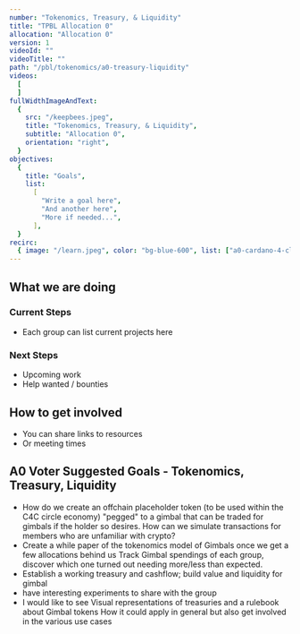 ```yaml
---
number: "Tokenomics, Treasury, & Liquidity"
title: "TPBL Allocation 0"
allocation: "Allocation 0"
version: 1
videoId: ""
videoTitle: ""
path: "/pbl/tokenomics/a0-treasury-liquidity"
videos:
  [
  ]
fullWidthImageAndText:
  {
    src: "/keepbees.jpeg",
    title: "Tokenomics, Treasury, & Liquidity",
    subtitle: "Allocation 0",
    orientation: "right",
  }
objectives:
  {
    title: "Goals",
    list:
      [
        "Write a goal here",
        "And another here",
        "More if needed...",
      ],
  }
recirc:
  { image: "/learn.jpeg", color: "bg-blue-600", list: ["a0-cardano-4-climate", "a0-littlefish-foundation"] }
---
```


## What we are doing

### Current Steps
- Each group can list current projects here

### Next Steps
- Upcoming work
- Help wanted / bounties

## How to get involved
- You can share links to resources
- Or meeting times

## A0 Voter Suggested Goals - Tokenomics, Treasury, Liquidity
- How do we create an offchain placeholder token (to be used within the C4C circle economy) "pegged" to a gimbal that can be traded for gimbals if the holder so desires. How can we simulate transactions for members who are unfamiliar with crypto?
- Create a while paper of the tokenomics model of Gimbals once we get a few allocations behind us	Track Gimbal spendings of each group, discover which one turned out needing more/less than expected.
- Establish a working treasury and cashflow; build value and liquidity for gimbal
- have interesting experiments to share with the group
- I would like to see Visual representations of treasuries and a rulebook about Gimbal tokens	How it could apply in general but also get involved in the various use cases